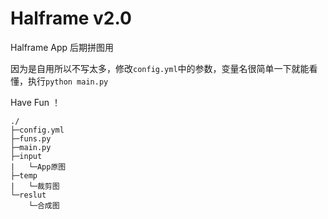 # Halframe v2.0

Halframe App 后期拼图用

因为是自用所以不写太多，修改`config.yml`中的参数，变量名很简单一下就能看懂，执行`python main.py`

Have Fun ！

```
./
├─config.yml     
├─funs.py   	
├─main.py	
├─input
|   └─App原图
├─temp
|   └─裁剪图
└─reslut
    └─合成图	
```
